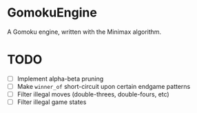 # GomokuEngine
A Gomoku engine, written with the Minimax algorithm.

# TODO
- [ ] Implement alpha-beta pruning
- [ ] Make `winner_of` short-circuit upon certain endgame patterns
- [ ] Filter illegal moves (double-threes, double-fours, etc)
- [ ] Filter illegal game states